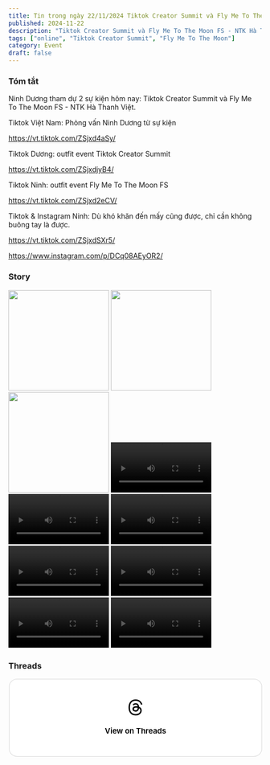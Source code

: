 ```yaml
---
title: Tin trong ngày 22/11/2024 Tiktok Creator Summit và Fly Me To The Moon FS - NTK Hà Thanh Việt.
published: 2024-11-22
description: "Tiktok Creator Summit và Fly Me To The Moon FS - NTK Hà Thanh Việt."
tags: ["online", "Tiktok Creator Summit", "Fly Me To The Moon"]
category: Event
draft: false
---
```


### Tóm tắt 

Ninh Dương tham dự 2 sự kiện hôm nay: Tiktok Creator Summit và Fly Me To The Moon FS - NTK Hà Thanh Việt.

Tiktok Việt Nam: Phỏng vấn Ninh Dương từ sự kiện

https://vt.tiktok.com/ZSjxd4aSy/

Tiktok Dương: outfit event Tiktok Creator Summit

https://vt.tiktok.com/ZSjxdjyB4/

Tiktok Ninh: outfit event Fly Me To The Moon FS

https://vt.tiktok.com/ZSjxd2eCV/

Tiktok & Instagram Ninh: Dù khó khăn đến mấy cũng được, chỉ cần không buông tay là được.

https://vt.tiktok.com/ZSjxdSXr5/

https://www.instagram.com/p/DCq08AEyOR2/


### Story 

<img width="200" src="https://github.com/user-attachments/assets/4c93e998-fda9-438e-89e9-7c8ca7a24d22" />

<img width="200" src="https://github.com/user-attachments/assets/57398f00-34a3-44f7-b17f-09e7279ae442" />

<img width="200" src="https://github.com/user-attachments/assets/e29b6e2d-8a3f-4de8-9ab8-f5aa6cfaeeea" />

<video width="200" controls>
  <source type="video/mp4" src="https://github.com/user-attachments/assets/210080cb-302d-42a4-8919-ce2265bcc792" >
</video>

<video width="200" controls>
  <source type="video/mp4" src="https://github.com/user-attachments/assets/9c43cf4f-0564-4dc2-aea6-67441ce91316" >
</video>

<video width="200" controls>
  <source type="video/mp4" src="https://github.com/user-attachments/assets/3957b99d-565a-4a29-8ce5-67ec09c1e892" >
</video>

<video width="200" controls>
  <source type="video/mp4" src="https://github.com/user-attachments/assets/a2c2246e-8cde-41f7-b6f1-96134189d357" >
</video>

<video width="200" controls>
  <source type="video/mp4" src="https://github.com/user-attachments/assets/eb1a31af-9ec9-4c61-b009-040f5aafc37d" >
</video>

<video width="200" controls>
  <source type="video/mp4" src="https://github.com/user-attachments/assets/1cfed612-b4c2-409d-8864-371597544676" >
</video>

<video width="200" controls>
  <source type="video/mp4" src="https://github.com/user-attachments/assets/149dee77-eb6d-4827-a5ce-d793cb55f993" >
</video>

### Threads 


<blockquote class="text-post-media" data-text-post-permalink="https://www.threads.net/@ninhduong_summary/post/DCrc24yTVzt" data-text-post-version="0" id="ig-tp-DCrc24yTVzt" style=" background:#FFF; border-width: 1px; border-style: solid; border-color: #00000026; border-radius: 16px; max-width:540px; margin: 1px; min-width:270px; padding:0; width:99.375%; width:-webkit-calc(100% - 2px); width:calc(100% - 2px);"> <a href="https://www.threads.net/@ninhduong_summary/post/DCrc24yTVzt" style=" background:#FFFFFF; line-height:0; padding:0 0; text-align:center; text-decoration:none; width:100%; font-family: -apple-system, BlinkMacSystemFont, sans-serif;" target="_blank"> <div style=" padding: 40px; display: flex; flex-direction: column; align-items: center;"><div style=" display:block; height:32px; width:32px; padding-bottom:20px;"> <svg aria-label="Threads" height="32px" role="img" viewBox="0 0 192 192" width="32px" xmlns="http://www.w3.org/2000/svg"> <path d="M141.537 88.9883C140.71 88.5919 139.87 88.2104 139.019 87.8451C137.537 60.5382 122.616 44.905 97.5619 44.745C97.4484 44.7443 97.3355 44.7443 97.222 44.7443C82.2364 44.7443 69.7731 51.1409 62.102 62.7807L75.881 72.2328C81.6116 63.5383 90.6052 61.6848 97.2286 61.6848C97.3051 61.6848 97.3819 61.6848 97.4576 61.6855C105.707 61.7381 111.932 64.1366 115.961 68.814C118.893 72.2193 120.854 76.925 121.825 82.8638C114.511 81.6207 106.601 81.2385 98.145 81.7233C74.3247 83.0954 59.0111 96.9879 60.0396 116.292C60.5615 126.084 65.4397 134.508 73.775 140.011C80.8224 144.663 89.899 146.938 99.3323 146.423C111.79 145.74 121.563 140.987 128.381 132.296C133.559 125.696 136.834 117.143 138.28 106.366C144.217 109.949 148.617 114.664 151.047 120.332C155.179 129.967 155.42 145.8 142.501 158.708C131.182 170.016 117.576 174.908 97.0135 175.059C74.2042 174.89 56.9538 167.575 45.7381 153.317C35.2355 139.966 29.8077 120.682 29.6052 96C29.8077 71.3178 35.2355 52.0336 45.7381 38.6827C56.9538 24.4249 74.2039 17.11 97.0132 16.9405C119.988 17.1113 137.539 24.4614 149.184 38.788C154.894 45.8136 159.199 54.6488 162.037 64.9503L178.184 60.6422C174.744 47.9622 169.331 37.0357 161.965 27.974C147.036 9.60668 125.202 0.195148 97.0695 0H96.9569C68.8816 0.19447 47.2921 9.6418 32.7883 28.0793C19.8819 44.4864 13.2244 67.3157 13.0007 95.9325L13 96L13.0007 96.0675C13.2244 124.684 19.8819 147.514 32.7883 163.921C47.2921 182.358 68.8816 191.806 96.9569 192H97.0695C122.03 191.827 139.624 185.292 154.118 170.811C173.081 151.866 172.51 128.119 166.26 113.541C161.776 103.087 153.227 94.5962 141.537 88.9883ZM98.4405 129.507C88.0005 130.095 77.1544 125.409 76.6196 115.372C76.2232 107.93 81.9158 99.626 99.0812 98.6368C101.047 98.5234 102.976 98.468 104.871 98.468C111.106 98.468 116.939 99.0737 122.242 100.233C120.264 124.935 108.662 128.946 98.4405 129.507Z" /></svg></div><div style=" font-size: 15px; line-height: 21px; color: #000000; font-weight: 600; "> View on Threads</div></div></a></blockquote>
<script async src="https://www.threads.net/embed.js"></script>

